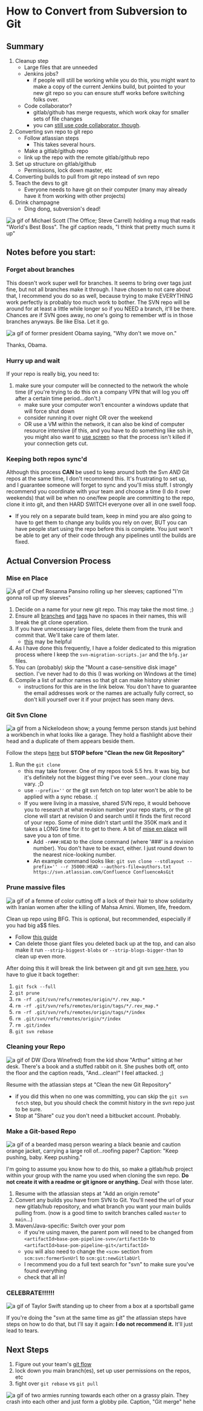 # How to Convert from Subversion to Git

## Summary

1) Cleanup step
    * Large files that are unneeded
    * Jenkins jobs?
        * if people will still be working while you do this, you might want to make a copy of the current Jenkins build, but pointed to your new git repo so you can ensure stuff works before switching folks over.
    * Code collaborator? 
        * gitlab/github has merge requests, which work okay for smaller sets of file changes
        * you can [still use code collaborator, though](https://support.smartbear.com/collaborator/docs/source-control/git.html).
1) Converting svn repo to git repo
    * Follow atlassian steps
        * This takes several hours.
    * Make a gitlab/github repo
    * link up the repo with the remote gitlab/github repo
1) Set up structure on gitlab/github
    * Permissions, lock down master, etc
1) Converting builds to pull from git repo instead of svn repo
1) Teach the devs to git
    * Everyone needs to have git on their computer (many may already have it from working with other projects)
1) Drink champagne
    * Ding dong, subversion's dead!

![a gif of Michael Scott (The Office; Steve Carrell) holding a mug that reads "World's Best Boss".  The gif caption reads, "I think that pretty much sums it up"](https://media.giphy.com/media/dsKnRuALlWsZG/giphy.gif)

## Notes before you start:

### Forget about branches

This doesn't work super well for branches.  It seems to bring over tags just fine, but not all branches make it through.  I have chosen to not care about that, I recommend you do so as well, because trying to make EVERYTHING work perfectly is probably too much work to bother.  The SVN repo will be around for at least a little while longer so if you NEED a branch, it'll be there.  Chances are if SVN goes away, no one's going to remember wtf is in those branches anyways.  Be like Elsa.  Let it go.

![a gif of former president Obama saying, "Why don't we move on."](https://media.giphy.com/media/xUySTxQp21GMZhX916/giphy.gif)

Thanks, Obama.

### Hurry up and wait

If your repo is really big, you need to:
1) make sure your computer will be connected to the network the whole time (if you're trying to do this on a company VPN that will log you off after a certain time period...don't.)
   * make sure your computer won't encounter a windows update that will force shut down
   * consider running it over night OR over the weekend
   * OR use a VM within the network, it can also be kind of computer resource intensive (if this, and you have to do something like ssh in, you might also want to [use screen](https://www.howtogeek.com/662422/how-to-use-linuxs-screen-command/) so that the process isn't killed if your connection gets cut.

### Keeping both repos sync'd

Although this process **CAN** be used to keep around both the Svn _AND_ Git repos at the same time, I don't recommend this.  It's frustrating to set up, and I guarantee someone will forget to sync and you'll miss stuff.  I strongly recommend you coordinate with your team and choose a time (I do it over weekends) that will be when no one/few people are committing to the repo, clone it into git, and then HARD SWITCH everyone over all in one swell foop.
   * If you rely on a separate build team, keep in mind you are also going to have to get them to change any builds you rely on over, BUT you can have people start using the repo before this is complete.  You just won't be able to get any of their code through any pipelines until the builds are fixed.

## Actual Conversion Process

### Mise en Place

![A gif of Chef Rosanna Pansino rolling up her sleeves; captioned "I'm gonna roll up my sleeves"](https://media.giphy.com/media/OuePMznpbHyrw34608/giphy.gif)

1) Decide on a name for your new git repo.  This may take the most time. ;)
1) Ensure all [branches](http://blog.tatedavies.com/2015/05/14/rename-a-branch-in-svn/) and [tags](https://stackoverflow.com/a/15270466/8679470) have no spaces in their names, this will break the git clone operation.
1) If you have unnecessary large files, delete them from the trunk and commit that.  We'll take care of them later.
   * [this](https://stackoverflow.com/questions/10622179/how-to-find-identify-large-commits-in-git-history) may be helpful
1) As I have done this frequently, I have a folder dedicated to this migration process where I keep the `svn-migration-scripts.jar` and the `bfg.jar` files.
1) You can (probably) skip the "Mount a case-sensitive disk image" section.  I've never had to do this (I was working on Windows at the time)
1) Compile a list of author names so that git can make history shinier
   * instructions for this are in the link below.  You don't have to guarantee the email addresses work or the names are actually fully correct, so don't kill yourself over it if your project has seen many devs.

### Git Svn Clone

![a gif from a Nickelodeon show; a young femme person stands just behind a workbench in what looks like a garage. They hold a flashlight above their head and a duplicate of them appears beside them.](https://media.giphy.com/media/Z8koEOoTT2rgghCzXK/giphy.gif)

Follow the steps [here](https://www.atlassian.com/git/tutorials/migrating-prepare) but **STOP before "Clean the new Git Repository"**

1) Run the `git clone`
   * this may take forever.  One of my repos took 5.5 hrs.  It was big, but it's definitely not the biggest thing I've ever seen...your clone may vary. ;D
   * use `--prefix=''` or the git svn fetch on top later won't be able to be applied with a sync rebase. :(
   * If you were living in a massive, shared SVN repo, it would behoove you to research at what revision number your repo starts, or the git clone will start at revision 0 and search until it finds the first record of your repo.  Some of mine didn't start until the 350K mark and it takes a LONG time for it to get to there.  A bit of [mise en place](https://en.wikipedia.org/wiki/Mise_en_place) will save you a ton of time.
     * Add `-r###:HEAD` to the clone command (where '###' is a revision number).  You don't have to be exact, either.  I just round down to the nearest nice-looking number.
     * An example command looks like: `git svn clone --stdlayout --prefix='' --r 35000:HEAD --authors-file=authors.txt https://svn.atlassian.com/Confluence ConfluenceAsGit`

### Prune massive files

![a gif of a femme of color cutting off a lock of their hair to show solidarity with Iranian women after the killing of Mahsa Amini. Women, life, freedom.](https://media.giphy.com/media/J77HxyT0lez2nvfH20/giphy.gif)

Clean up repo using BFG. This is optional, but recommended, especially if you had big a$$ files.
* Follow [this guide](https://rtyley.github.io/bfg-repo-cleaner/)
* Can delete those giant files you deleted back up at the top, and can also make it run `--strip-biggest-blobs` or `--strip-blogs-bigger-than` to clean up even more.

After doing this it will break the link between git and git svn [see here](https://help.github.com/articles/removing-sensitive-data-from-a-repository/), you have to glue it back together:

1) `git fsck --full`
1) `git prune`
1) `rm -rf .git/svn/refs/remotes/origin/*/.rev_map.*`
1) `rm -rf .git/svn/refs/remotes/origin/tags/*/.rev_map.*`
1) `rm -rf .git/svn/refs/remotes/origin/tags/*/index`
1) `rm .git/svn/refs/remotes/origin/*/index`
1) `rm .git/index`
1) `git svn rebase`

### Cleaning your Repo

![a gif of DW (Dora Winefred) from the kid show "Arthur" sitting at her desk. There's a book and a stuffed rabbit on it.  She pushes both off, onto the floor and the caption reads, "And...clean!"  I feel attacked. ;)](https://media.giphy.com/media/9D6KXW8kgJDxabuQrt/giphy.gif)

Resume with the atlassian steps at "Clean the new Git Repository"

* if you did this when no one was committing, you can skip the `git svn fetch` step, but you should check the commit history in the svn repo just to be sure.
* Stop at "Share" cuz you don't need a bitbucket account.  Probably.

### Make a Git-based Repo

![a gif of a bearded masq person wearing a black beanie and caution orange jacket, carrying a large roll of...roofing paper? Caption: "Keep pushing, baby. Keep pushing."](https://media.giphy.com/media/4Jxt2yVZGJuLYjfuxA/giphy.gif)

I'm going to assume you know how to do this, so make a gitlab/hub project within your group with the name you used when cloning the svn repo. **Do not create it with a readme or git ignore or anything.**  Deal with those later.

1) Resume with the atlassian steps at "Add an origin remote" 
1) Convert any builds you have from SVN to Git.  You'll need the url of your new gitlab/hub repository, and what branch you want your main builds pulling from. (now is a good time to switch branches called `master` to `main`...)
1) Maven/Java-specific: Switch over your pom
   * if you're using maven, the parent pom will need to be changed from `<artifactId>base-pom-pipeline-svn</artifactId>` to `<artifactId>base-pom-pipeline-git</artifactId>`
   * you will also need to change the `<scm>` section from `scm:svn:formerSvnUrl` to `scm:git:newGitlabUrl`
   * I recommend you do a full text search for "svn" to make sure you've found everything
   * check that all in!

### CELEBRATE!!!!!!

![a gif of Taylor Swift standing up to cheer from a box at a sportsball game](https://media.giphy.com/media/ncTvVeWqvnNu4lZQIH/giphy.gif)

If you're doing the "svn at the same time as git" the atlassian steps have steps on how to do that, but I'll say it again: **I do not recommend it.**  It'll just lead to tears.

## Next Steps

1) Figure out your team's [git flow](https://www.atlassian.com/git/tutorials/comparing-workflows/gitflow-workflow)
1) lock down you main branch(es), set up user permissions on the repos, etc
1) fight over `git rebase` vs `git pull`

![a gif of two armies running towards each other on a grassy plain.  They crash into each other and just form a globby pile. Caption, "Git merge" hehe](https://media.giphy.com/media/cFkiFMDg3iFoI/giphy.gif)
